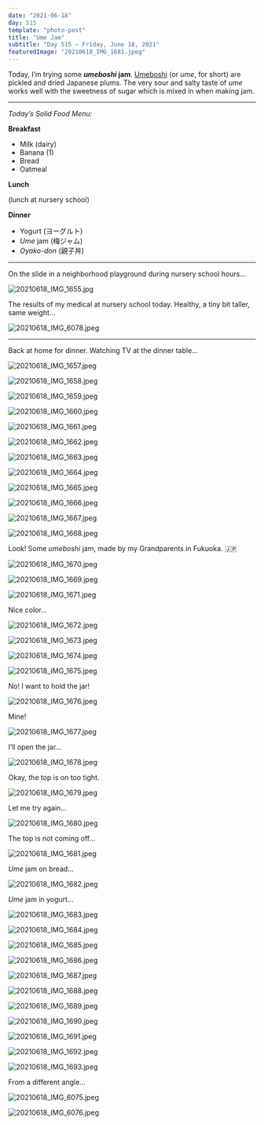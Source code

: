 ```yaml
---
date: "2021-06-18"
day: 515
template: "photo-post"
title: "Ume Jam"
subtitle: "Day 515 – Friday, June 18, 2021"
featuredImage: "20210618_IMG_1681.jpeg"
---
```


Today, I’m trying some <b>*umeboshi* jam</b>. <a href="https://en.wikipedia.org/wiki/Umeboshi">Umeboshi</a> (or *ume*, for short) are pickled and dried Japanese plums. The very sour and salty taste of *ume* works well with the sweetness of sugar which is mixed in when making jam.

<hr />

_Today’s Solid Food Menu:_

**Breakfast**

- Milk (dairy)
- Banana (1)
- Bread
- Oatmeal

**Lunch**

(lunch at nursery school)

**Dinner**

- Yogurt (ヨーグルト)
- *Ume* jam (梅ジャム)
- *Oyako-don* (親子丼)

<hr />

On the slide in a neighborhood playground during nursery school hours…

![20210618_IMG_1655.jpg](20210618_IMG_1655.jpg)

The results of my medical at nursery school today. Healthy, a tiny bit taller, same weight…

![20210618_IMG_6078.jpeg](20210618_IMG_6078.jpeg)

<hr />

Back at home for dinner. Watching TV at the dinner table…

![20210618_IMG_1657.jpeg](20210618_IMG_1657.jpeg)

![20210618_IMG_1658.jpeg](20210618_IMG_1658.jpeg)

![20210618_IMG_1659.jpeg](20210618_IMG_1659.jpeg)

![20210618_IMG_1660.jpeg](20210618_IMG_1660.jpeg)

![20210618_IMG_1661.jpeg](20210618_IMG_1661.jpeg)

![20210618_IMG_1662.jpeg](20210618_IMG_1662.jpeg)

![20210618_IMG_1663.jpeg](20210618_IMG_1663.jpeg)

![20210618_IMG_1664.jpeg](20210618_IMG_1664.jpeg)

![20210618_IMG_1665.jpeg](20210618_IMG_1665.jpeg)

![20210618_IMG_1666.jpeg](20210618_IMG_1666.jpeg)

![20210618_IMG_1667.jpeg](20210618_IMG_1667.jpeg)

![20210618_IMG_1668.jpeg](20210618_IMG_1668.jpeg)

Look! Some *umeboshi* jam, made by my Grandparents in Fukuoka. 🇯🇵

![20210618_IMG_1670.jpeg](20210618_IMG_1670.jpeg)

![20210618_IMG_1669.jpeg](20210618_IMG_1669.jpeg)

![20210618_IMG_1671.jpeg](20210618_IMG_1671.jpeg)

Nice color…

![20210618_IMG_1672.jpeg](20210618_IMG_1672.jpeg)

![20210618_IMG_1673.jpeg](20210618_IMG_1673.jpeg)

![20210618_IMG_1674.jpeg](20210618_IMG_1674.jpeg)

![20210618_IMG_1675.jpeg](20210618_IMG_1675.jpeg)

No! I want to hold the jar!

![20210618_IMG_1676.jpeg](20210618_IMG_1676.jpeg)

Mine!

![20210618_IMG_1677.jpeg](20210618_IMG_1677.jpeg)

I’ll open the jar…

![20210618_IMG_1678.jpeg](20210618_IMG_1678.jpeg)

Okay, the top is on too tight.

![20210618_IMG_1679.jpeg](20210618_IMG_1679.jpeg)

Let me try again…

![20210618_IMG_1680.jpeg](20210618_IMG_1680.jpeg)

The top is not coming off…

![20210618_IMG_1681.jpeg](20210618_IMG_1681.jpeg)

*Ume* jam on bread…

![20210618_IMG_1682.jpeg](20210618_IMG_1682.jpeg)

*Ume* jam in yogurt…

![20210618_IMG_1683.jpeg](20210618_IMG_1683.jpeg)

![20210618_IMG_1684.jpeg](20210618_IMG_1684.jpeg)

![20210618_IMG_1685.jpeg](20210618_IMG_1685.jpeg)

![20210618_IMG_1686.jpeg](20210618_IMG_1686.jpeg)

![20210618_IMG_1687.jpeg](20210618_IMG_1687.jpeg)

![20210618_IMG_1688.jpeg](20210618_IMG_1688.jpeg)

![20210618_IMG_1689.jpeg](20210618_IMG_1689.jpeg)

![20210618_IMG_1690.jpeg](20210618_IMG_1690.jpeg)

![20210618_IMG_1691.jpeg](20210618_IMG_1691.jpeg)

![20210618_IMG_1692.jpeg](20210618_IMG_1692.jpeg)

![20210618_IMG_1693.jpeg](20210618_IMG_1693.jpeg)

From a different angle…

![20210618_IMG_6075.jpeg](20210618_IMG_6075.jpeg)

![20210618_IMG_6076.jpeg](20210618_IMG_6076.jpeg)
